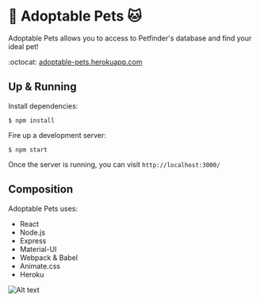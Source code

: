 # :dog: Adoptable Pets :cat:

Adoptable Pets allows you to access to Petfinder's database and find your ideal pet!

:octocat: [adoptable-pets.herokuapp.com](https://adoptable-pets.herokuapp.com/)

## Up & Running
Install dependencies:
```
$ npm install
```

Fire up a development server:
```
$ npm start
```

Once the server is running, you can visit `http://localhost:3000/`

## Composition
Adoptable Pets uses:
- React
- Node.js
- Express
- Material-UI
- Webpack & Babel
- Animate.css
- Heroku

![Alt text](https://i.imgur.com/Td7akzw.jpg "Adoptable Pets")
